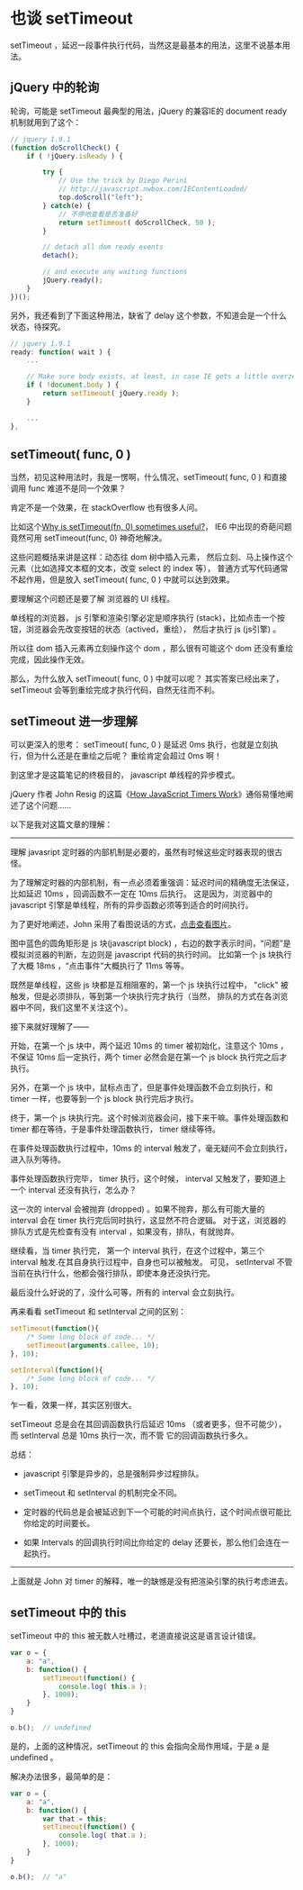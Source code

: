 <!--
title: 也谈 setTimeout
date: 2014-06-28
tags: js
-->

# 也谈 setTimeout

setTimeout ，延迟一段事件执行代码，当然这是最基本的用法，这里不说基本用法。

## jQuery 中的轮询

轮询，可能是 setTimeout 最典型的用法，jQuery 的兼容IE的 document ready 机制就用到了这个：

```js
// jquery 1.9.1
(function doScrollCheck() {
    if ( !jQuery.isReady ) {

        try {
            // Use the trick by Diego Perini
            // http://javascript.nwbox.com/IEContentLoaded/
            top.doScroll("left");
        } catch(e) {
            // 不停地查看是否准备好
            return setTimeout( doScrollCheck, 50 );
        }

        // detach all dom ready events
        detach();

        // and execute any waiting functions
        jQuery.ready();
    }
})();
```

另外，我还看到了下面这种用法，缺省了 delay 这个参数，不知道会是一个什么状态，待探究。

```js
// jquery 1.9.1
ready: function( wait ) {
    ...

    // Make sure body exists, at least, in case IE gets a little overzealous (ticket #5443).
    if ( !document.body ) {
        return setTimeout( jQuery.ready );
    }

    ...
},
```

## setTimeout( func, 0 )

当然，初见这种用法时，我是一愣啊，什么情况，setTimeout( func, 0 ) 和直接调用 func 难道不是同一个效果？

肯定不是一个效果，在 stackOverflow 也有很多人问。

比如这个[Why is setTimeout(fn, 0) sometimes useful?](http://stackoverflow.com/questions/779379/why-is-settimeoutfn-0-sometimes-useful)，
IE6 中出现的奇葩问题竟然可用 setTimeout(func, 0) 神奇地解决。

这些问题概括来讲是这样：动态往 dom 树中插入元素，
然后立刻、马上操作这个元素（比如选择文本框的文本，改变 select 的 index 等），
普通方式写代码通常不起作用，但是放入 setTimeout( func, 0 ) 中就可以达到效果。

要理解这个问题还是要了解 浏览器的 UI 线程。

单线程的浏览器， js 引擎和渲染引擎必定是顺序执行 (stack)，比如点击一个按钮，浏览器会先改变按钮的状态（actived，重绘），
然后才执行 js (js引擎) 。

所以往 dom 插入元素再立刻操作这个 dom ，那么很有可能这个 dom 还没有重绘完成，因此操作无效。

那么，为什么放入 setTimeout( func, 0 ) 中就可以呢？
其实答案已经出来了， setTimeout 会等到重绘完成才执行代码，自然无往而不利。

## setTimeout 进一步理解

可以更深入的思考： setTimeout( func, 0 ) 是延迟 0ms 执行，也就是立刻执行，但为什么还是在重绘之后呢？
重绘肯定会超过 0ms 啊！

到这里才是这篇笔记的终极目的， javascript 单线程的异步模式。

jQuery 作者 John Resig 的这篇《[How JavaScript Timers Work](http://ejohn.org/blog/how-javascript-timers-work/)》通俗易懂地阐述了这个问题……

以下是我对这篇文章的理解：

***

理解 javasript 定时器的内部机制是必要的，虽然有时候这些定时器表现的很古怪。

为了理解定时器的内部机制，有一点必须着重强调：延迟时间的精确度无法保证，比如延迟 10ms ，回调函数不一定在 10ms 后执行。
这是因为，浏览器中的 javascript 引擎是单线程，所有的异步函数必须等到适合的时间执行。

为了更好地阐述，John 采用了看图说话的方式，<a href="http://ejohn.org/files/Timers.png" target="_blank">点击查看图片</a>。

图中蓝色的圆角矩形是 js 块(javascript block) ，右边的数字表示时间，“问题”是模拟浏览器的判断，左边则是 javascript 代码的执行时间。
比如第一个 js 块执行了大概 18ms ，“点击事件”大概执行了 11ms 等等。

既然是单线程，这些 js 块都是互相阻塞的，第一个 js 块执行过程中， "click" 被触发，但是必须排队，等到第一个块执行完才执行（当然，
排队的方式在各浏览器中不同，我们这里不关注这个）。

接下来就好理解了——

开始，在第一个 js 块中，两个延迟 10ms 的 timer 被初始化，注意这个 10ms ，不保证 10ms 后一定执行，两个 timer 必然会是在第一个 js block
执行完之后才执行。

另外，在第一个 js 块中，鼠标点击了，但是事件处理函数不会立刻执行，和 timer 一样，也要等到一个 js block 执行完后才执行。

终于，第一个 js 块执行完。这个时候浏览器会问，接下来干嘛。事件处理函数和 timer 都在等待，于是事件处理函数执行， timer 继续等待。

在事件处理函数执行过程中，10ms 的 interval 触发了，毫无疑问不会立刻执行，进入队列等待。

事件处理函数执行完毕， timer 执行，这个时候， interval 又触发了，要知道上一个 interval 还没有执行，怎么办？

这一次的 interval 会被抛弃 (dropped) 。如果不抛弃，那么有可能大量的 interval 会在 timer 执行完后同时执行，这显然不符合逻辑。
对于这，浏览器的排队方式是先检查有没有 interval ，如果没有，排队，有就抛弃。

继续看，当 timer 执行完， 第一个 interval 执行，在这个过程中，第三个 interval 触发.在其自身执行过程中，自身也可以被触发。
可见， setInterval 不管当前在执行什么，他都会强行排队，即使本身还没执行完。

最后没什么好说的了，没什么可等，所有的 interval 会立刻执行。

再来看看 setTimeout 和 setInterval 之间的区别：

```js
setTimeout(function(){
    /* Some long block of code... */
    setTimeout(arguments.callee, 10);
}, 10);

setInterval(function(){
    /* Some long block of code... */
}, 10);
```

乍一看，效果一样，其实区别很大。

setTimeout 总是会在其回调函数执行后延迟 10ms （或者更多，但不可能少），而 setInterval 总是 10ms 执行一次，而不管
它的回调函数执行多久。

总结：

* javascript 引擎是异步的，总是强制异步过程排队。

* setTimeout 和 setInterval 的机制完全不同。

* 定时器的代码总是会被延迟到下一个可能的时间点执行，这个时间点很可能比你给定的时间要长。

* 如果 Intervals 的回调执行时间比你给定的 delay 还要长，那么他们会连在一起执行。

***


上面就是 John 对 timer 的解释，唯一的缺憾是没有把渲染引擎的执行考虑进去。




## setTimeout 中的 this

setTimeout 中的 this 被无数人吐槽过，老道直接说这是语言设计错误。

```js
var o = {
    a: "a",
    b: function() {
        setTimeout(function() {
            console.log( this.a );
        }, 1000);
    }
}

o.b();  // undefined
```

是的，上面的这种情况，setTimeout 的 this 会指向全局作用域，于是 a 是 undefined 。

解决办法很多，最简单的是：

```js
var o = {
    a: "a",
    b: function() {
        var that = this;
        setTimeout(function() {
            console.log( that.a );
        }, 1000);
    }
}

o.b();  // "a"
```

